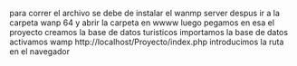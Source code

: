 para correr el archivo se debe de instalar el wanmp server 
despus ir a la carpeta wanp 64 y abrir la carpeta en wwww
luego pegamos en esa el proyecto
creamos la base de datos turisticos
importamos la base de datos
activamos wamp 
http://localhost/Proyecto/index.php introducimos la ruta en el navegador
